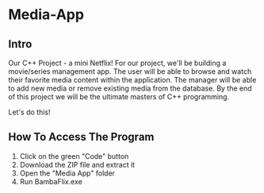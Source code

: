 # Media-App

## Intro

Our C++ Project - a mini Netflix!
For our project, we'll be building a movie/series management app.
The user will be able to browse and watch their favorite media content within the application.
The manager will be able to add new media or remove existing media from the database.
By the end of this project we will be the ultimate masters of C++ programming.

Let's do this!

## How To Access The Program

1. Click on the green "Code" button
2. Download the ZIP file and extract it
3. Open the "Media App" folder
4. Run BambaFlix.exe
